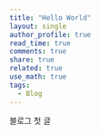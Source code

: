 ```yaml
---
title: "Hello World"
layout: single
author_profile: true
read_time: true
comments: true
share: true
related: true
use_math: true
tags:
  - Blog
---
```


블로그 첫 글